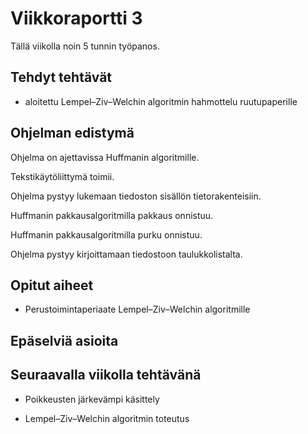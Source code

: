 # Viikkoraportti 3

Tällä viikolla noin 5 tunnin työpanos.

## Tehdyt tehtävät

* aloitettu Lempel–Ziv–Welchin algoritmin hahmottelu ruutupaperille

## Ohjelman edistymä

Ohjelma on ajettavissa Huffmanin algoritmille.

Tekstikäytöliittymä toimii.

Ohjelma pystyy lukemaan tiedoston sisällön tietorakenteisiin.

Huffmanin pakkausalgoritmilla pakkaus onnistuu.

Huffmanin pakkausalgoritmilla purku onnistuu.

Ohjelma pystyy kirjoittamaan tiedostoon taulukkolistalta.

## Opitut aiheet

* Perustoimintaperiaate Lempel–Ziv–Welchin algoritmille

## Epäselviä asioita

## Seuraavalla viikolla tehtävänä

* Poikkeusten järkevämpi käsittely

* Lempel–Ziv–Welchin algoritmin toteutus
